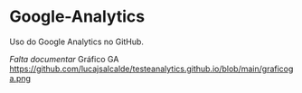 # Google-Analytics
Uso do Google Analytics no GitHub.

*Falta documentar*
Gráfico GA
https://github.com/lucajsalcalde/testeanalytics.github.io/blob/main/graficoga.png
